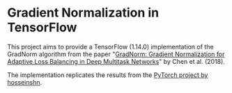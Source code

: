 # Gradient Normalization in TensorFlow
This project aims to provide a TensorFlow (1.14.0) implementation of the GradNorm algorithm from the paper "[GradNorm: Gradient Normalization for Adaptive Loss Balancing in Deep Multitask Networks](https://arxiv.org/abs/1711.02257)" by Chen et al. (2018).

The implementation replicates the results from the [PyTorch project by hosseinshn](https://github.com/hosseinshn/GradNorm).

